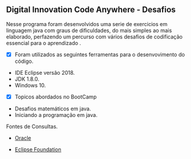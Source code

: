 ## Digital Innovation Code Anywhere - Desafios

Nesse programa foram desenvolvidos uma serie de exercicios em linguagem java com graus de dificuldades, do  mais simples ao mais elaborado,  perfazendo um percurso com vários desafios de codificação essencial para o aprendizado .

- [x] Foram utilizados as seguintes ferramentas para o desenvovimento do código.

- IDE Eclipse versão 2018.
- JDK  1.8.0.
- Windows 10.

- [x] Topicos abordados no BootCamp

- Desafios matemáticos em java.
- Iniciando a programação em java.

Fontes de Consultas.

- [Oracle ](https://www.oracle.com/br/java/technologies/javase/javase-jdk8-downloads.html)

- [Eclipse Foundation](https://www.eclipse.org/downloads/download.php?file=/oomph/epp/2021-03/R/eclipse-inst-jre-win64.exe)

